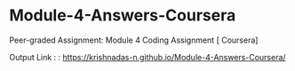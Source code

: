 # Module-4-Answers-Coursera
Peer-graded Assignment: Module 4 Coding Assignment [ Coursera]

Output Link : :  https://krishnadas-n.github.io/Module-4-Answers-Coursera/
